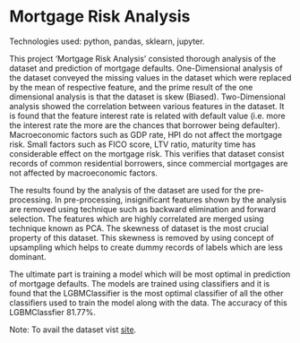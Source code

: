 # Mortgage Risk Analysis
<p>Technologies used: python, pandas, sklearn, jupyter.</p>
<p>This project ‘Mortgage Risk Analysis’ consisted thorough analysis of the dataset and prediction of mortgage defaults. One-Dimensional analysis of the dataset conveyed the missing values in the dataset which were replaced by the mean of respective feature, and the prime result of the one dimensional analysis is that the dataset is skew (Biased). Two-Dimensional analysis showed the correlation between various features in the dataset. It is found that the feature interest rate is related with default value (i.e. more the interest rate the more are the chances that borrower being defaulter). Macroeconomic factors such as GDP rate, HPI do not affect the mortgage risk. Small factors such as FICO score, LTV ratio, maturity time has considerable effect on the mortgage risk. This verifies that dataset consist records of common residential borrowers, since commercial mortgages are not affected by macroeconomic factors.</p>
<p>The results found by the analysis of the dataset are used for the pre-processing. In pre-processing, insignificant features shown by the analysis are removed using technique such as backward elimination and forward selection. The features which are highly correlated are merged using technique known as PCA. The skewness of dataset is the most crucial property of this dataset. This skewness is removed by using concept of upsampling which helps to create dummy records of labels which are less dominant.</p>
<p>The ultimate part is training a model which will be most optimal in prediction of mortgage defaults. The models are trained using classifiers and it is found that the LGBMClassifier is the most optimal classifier of all the other classifiers used to train the model along with the data. The accuracy of this LGBMClassfier 81.77%.</p>

<p>Note: To avail the dataset vist <a href="http://www.creditriskanalytics.net/">site</a>.</p>
